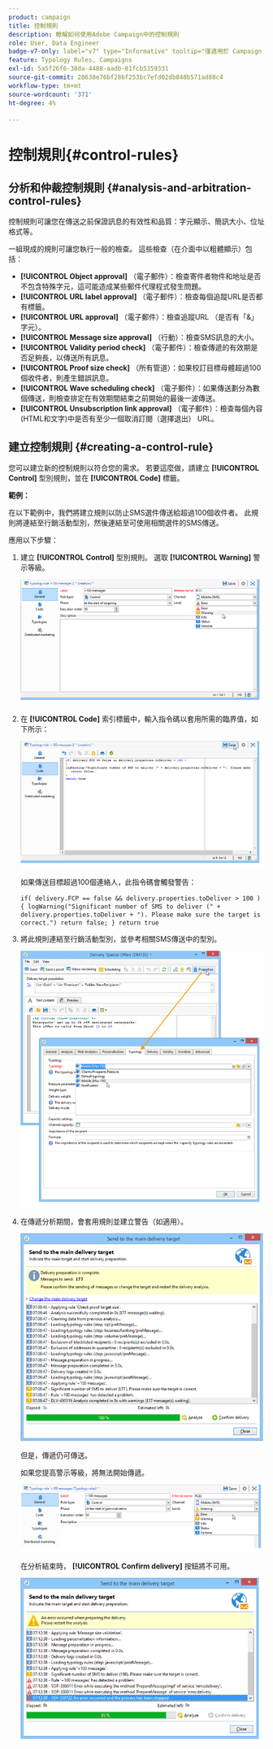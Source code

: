 ```yaml
---
product: campaign
title: 控制規則
description: 瞭解如何使用Adobe Campaign中的控制規則
role: User, Data Engineer
badge-v7-only: label="v7" type="Informative" tooltip="僅適用於 Campaign Classic v7"
feature: Typology Rules, Campaigns
exl-id: 5a5f26f6-38da-4488-aadb-81fcb5359331
source-git-commit: 28638e76bf286f253bc7efd02db848b571ad88c4
workflow-type: tm+mt
source-wordcount: '371'
ht-degree: 4%

---
```


# 控制規則{#control-rules}

## 分析和仲裁控制規則 {#analysis-and-arbitration-control-rules}

控制規則可讓您在傳送之前保證訊息的有效性和品質：字元顯示、簡訊大小、位址格式等。

一組現成的規則可讓您執行一般的檢查。 這些檢查（在介面中以粗體顯示）包括：

* **[!UICONTROL Object approval]** （電子郵件）：檢查寄件者物件和地址是否不包含特殊字元，這可能造成某些郵件代理程式發生問題。
* **[!UICONTROL URL label approval]** （電子郵件）：檢查每個追蹤URL是否都有標籤。
* **[!UICONTROL URL approval]** （電子郵件）：檢查追蹤URL （是否有「&amp;」字元）。
* **[!UICONTROL Message size approval]** （行動）：檢查SMS訊息的大小。
* **[!UICONTROL Validity period check]** （電子郵件）：檢查傳遞的有效期是否足夠長，以傳送所有訊息。
* **[!UICONTROL Proof size check]** （所有管道）：如果校訂目標母體超過100個收件者，則產生錯誤訊息。
* **[!UICONTROL Wave scheduling check]** （電子郵件）：如果傳送劃分為數個傳送，則檢查排定在有效期間結束之前開始的最後一波傳送。
* **[!UICONTROL Unsubscription link approval]** （電子郵件）：檢查每個內容(HTML和文字)中是否有至少一個取消訂閱（選擇退出） URL。

## 建立控制規則 {#creating-a-control-rule}

您可以建立新的控制規則以符合您的需求。 若要這麼做，請建立 **[!UICONTROL Control]** 型別規則，並在 **[!UICONTROL Code]** 標籤。

**範例：**

在以下範例中，我們將建立規則以防止SMS選件傳送給超過100個收件者。 此規則將連結至行銷活動型別，然後連結至可使用相關選件的SMS傳送。

應用以下步驟：

1. 建立 **[!UICONTROL Control]** 型別規則。 選取 **[!UICONTROL Warning]** 警示等級。

   ![](assets/campaign_opt_create_control_01.png)

1. 在 **[!UICONTROL Code]** 索引標籤中，輸入指令碼以套用所需的臨界值，如下所示：

   ![](assets/campaign_opt_create_control_02.png)

   如果傳送目標超過100個連絡人，此指令碼會觸發警告：

   ```
   if( delivery.FCP == false && delivery.properties.toDeliver > 100 ) { logWarning("Significant number of SMS to deliver (" + delivery.properties.toDeliver + "). Please make sure the target is correct.") return false; } return true
   ```

1. 將此規則連結至行銷活動型別，並參考相關SMS傳送中的型別。

   ![](assets/campaign_opt_create_control_03.png)

1. 在傳遞分析期間，會套用規則並建立警告（如適用）。

   ![](assets/campaign_opt_create_control_04.png)

   但是，傳遞仍可傳送。

   如果您提高警示等級，將無法開始傳遞。

   ![](assets/campaign_opt_create_control_05.png)

   在分析結束時， **[!UICONTROL Confirm delivery]** 按鈕將不可用。

   ![](assets/campaign_opt_create_control_06.png)
